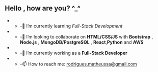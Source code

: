 ## Hello , how are you?  ^_^

- - -🌱 I’m currently learning _Full-Stack Development_ 
- - -👯 I’m looking to collaborate on **HTML/CSS/JS** with **Bootstrap** , **Node.js** , **MongoDB/PostgreSQL** , **React**,**Python** and **AWS** 
- - -🔭 I’m currently working as a **Full-Stack Developer** 
- - -📫 How to reach me: rodrigues.matheussa@gmail.com

